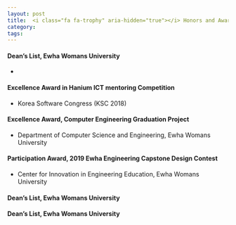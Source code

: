```yaml
---
layout: post
title: 	<i class="fa fa-trophy" aria-hidden="true"></i> Honors and Awards
category:
tags:
---
```

<!---
<figure class="aligncenter">
    <img src="https://snipcartweb-10f3.kxcdn.com/media/all/9570/snipcart-static-site-ecommerce-jekyll.png" />
</figure>
-->

#### Dean’s List, Ewha Womans University
*
<!--
#### [Excellence Award](https://sbpark422.github.io/resource/HA01.pdf) in Hanium ICT mentoring Competition
-->
#### Excellence Award in Hanium ICT mentoring Competition
* Korea Software Congress (KSC 2018)
#### Excellence Award, Computer Engineering Graduation Project
* Department of Computer Science and Engineering, Ewha Womans University
#### Participation Award, 2019 Ewha Engineering Capstone Design Contest
* Center for Innovation in Engineering Education, Ewha Womans University
#### Dean’s List, Ewha Womans University
#### Dean’s List, Ewha Womans University




<!---
* **name**: Your name.
* **job_title**: Your job title.

I assume you have already downloaded and installed Ruby. Here's what you need to do next:

1. Run <code>gem install jekyll bundler</code>.
2. Copy the theme in your desired folder.
3. Enter into the folder by executing <code>cd name-of-the-folder</code>.
4. Run <code>bundle install</code>.
5. If you want to access and customize the theme, use <code>bundle exec jekyll serve</code>. This way it will be accessible on <code>http://localhost:4000</code>.
6. Upload the content of the compiled <code>_site</code> folder on your host server.
-->
